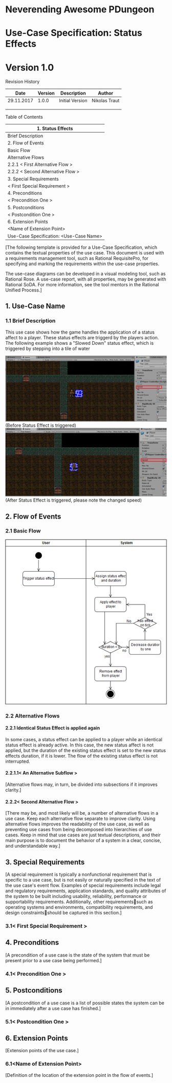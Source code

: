 
# Neverending Awesome PDungeon

# Use-Case Specification: Status Effects

# Version 1.0

Revision History

| **Date** | **Version** | **Description** | **Author** |
| --- | --- | --- | --- |
| 29.11.2017 | 1.0.0 | Initial Version| Nikolas Traut |
|   |   |   |   |
|   |   |   |   |
|   |   |   |   |

Table of Contents

| 1.        Status Effects       |
| --- |
|         Brief Description        |
| 2.        Flow of Events        |
|         Basic Flow        |
|         Alternative Flows        |
| 2.2.1        &lt; First Alternative Flow &gt;        |
| 2.2.2        &lt; Second Alternative Flow &gt;        |
| 3.        Special Requirements        |
|         &lt; First Special Requirement &gt;        |
| 4.        Preconditions        |
|         &lt; Precondition One &gt;        |
| 5.        Postconditions        |
|         &lt; Postcondition One &gt;        |
| 6.        Extension Points        |
|         &lt;Name of Extension Point&gt;        |
| Use-Case Specification: &lt;Use-Case Name&gt; |

[The following template is provided for a Use-Case Specification, which contains the textual properties of the use case. This document is used with a requirements management tool, such as Rational RequisitePro, for specifying and marking the requirements within the use-case properties.

The use-case diagrams can be developed in a visual modeling tool, such as Rational Rose. A use-case report, with all properties, may be generated with Rational SoDA. For more information, see the tool mentors in the Rational Unified Process.]

 ## 1. Use-Case Name
 
 ### 1.1 Brief Description

This use case shows how the game handles the application of a status affect to a player. These status effects are triggerd
by the players action. The following example shows a "Slowed Down" status effect, which is triggered by stepping into a tile
of water

<img src = "https://github.com/AdrianSchneble/nap/blob/master/usecases/UC_StatusEffect_Screenshot1.png">
(Before Status Effect is triggered) 


<img src = "https://github.com/AdrianSchneble/nap/blob/master/usecases/UC_StatusEffect_Screenshot2.png">
(After Status Effect is triggered, please note the changed speed)

## 2. Flow of Events
### 2.1 Basic Flow

<img src= "https://github.com/AdrianSchneble/nap/blob/master/usecases/UC_StatusEffect_ActivityDiagram.png">

### 2.2 Alternative Flows
#### 2.2.1 Identical Status Effect is applied again

In some cases, a status effect can be applied to a player while an identical status effect is already active. In this case,
the new status affect is not applied, but the duration of the existing status effect is set to the new status effects duration,
if it is lower. The flow of the existing status effect is not interrupted. 

#### 2.2.1.1&lt; An Alternative Subflow &gt;

[Alternative flows may, in turn, be divided into subsections if it improves clarity.]

#### 2.2.2&lt; Second Alternative Flow &gt;

[There may be, and most likely will be, a number of alternative flows in a use case. Keep each alternative flow separate to improve clarity. Using alternative flows improves the readability of the use case, as well as preventing use cases from being decomposed into hierarchies of use cases. Keep in mind that use cases are just textual descriptions, and their main purpose is to document the behavior of a system in a clear, concise, and understandable way.]

## 3. Special Requirements

[A special requirement is typically a nonfunctional requirement that is specific to a use case, but is not easily or naturally specified in the text of the use case&#39;s event flow. Examples of special requirements include legal and regulatory requirements, application standards, and quality attributes of the system to be built including usability, reliability, performance or supportability requirements. Additionally, other requirementssuch as operating systems and environments, compatibility requirements, and design constraintsshould be captured in this section.]

### 3.1&lt; First Special Requirement &gt;

## 4. Preconditions

[A precondition of a use case is the state of the system that must be present prior to a use case being performed.]

### 4.1&lt; Precondition One &gt;
## 5. Postconditions

[A postcondition of a use case is a list of possible states the system can be in immediately after a use case has finished.]

### 5.1&lt; Postcondition One &gt;
## 6. Extension Points

[Extension points of the use case.]

### 6.1&lt;Name of Extension Point&gt;

[Definition of the location of the extension point in the flow of events.]

